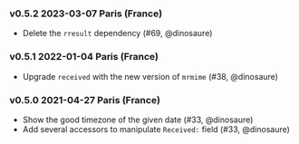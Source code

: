 ### v0.5.2 2023-03-07 Paris (France)

- Delete the `rresult` dependency (#69, @dinosaure)

### v0.5.1 2022-01-04 Paris (France)

- Upgrade `received` with the new version of `mrmime` (#38, @dinosaure)

### v0.5.0 2021-04-27 Paris (France)

- Show the good timezone of the given date (#33, @dinosaure)
- Add several accessors to manipulate `Received:` field (#33, @dinosaure)
